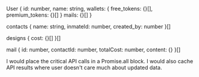 User {
    id: number,
    name: string,
    wallets: {
        free_tokens: {}[],
        premium_tokens: {}[]
    }
    mails: {}[]
}

contacts {
    name: string,
    inmateId: number,
    created_by: number 
}[]

designs {
    cost: {}[]
}[]

mail {
    id: number,
    contactId: number,
    totalCost: number,
    content: {}
}[]

I would place the critical API calls in a Promise.all block. I would also cache API results where user doesn't care much about updated data.